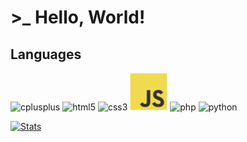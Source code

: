 # >_ Hello, World!

## Languages
<p align="left">
    <img src="https://upload.wikimedia.org/wikipedia/commons/1/18/ISO_C%2B%2B_Logo.svg" alt="cplusplus" width="60"/>
    <img src="https://img.icons8.com/color/344/html-5--v1.png" alt="html5" width="60"/>
    <img src="https://img.icons8.com/color/344/css3.png" alt="css3" width="60"/>
    <img src="https://raw.githubusercontent.com/devicons/devicon/master/icons/javascript/javascript-original.svg" alt="javascript" width="60"/>
    <img src="https://img.icons8.com/external-flat-juicy-fish/452/external-php-coding-and-development-flat-flat-juicy-fish.png" alt="php" width="60"/>
    <img src="https://upload.wikimedia.org/wikipedia/commons/c/c3/Python-logo-notext.svg" alt="python" width="60"/>
</p>

[![Stats](https://github-readme-stats.vercel.app/api/top-langs?username=pouletenslip&show_icons=true&locale=en&bg_color=0d1117&text_color=ffffff&layout=compact)](https://github.com/PouletEnSlip/)
